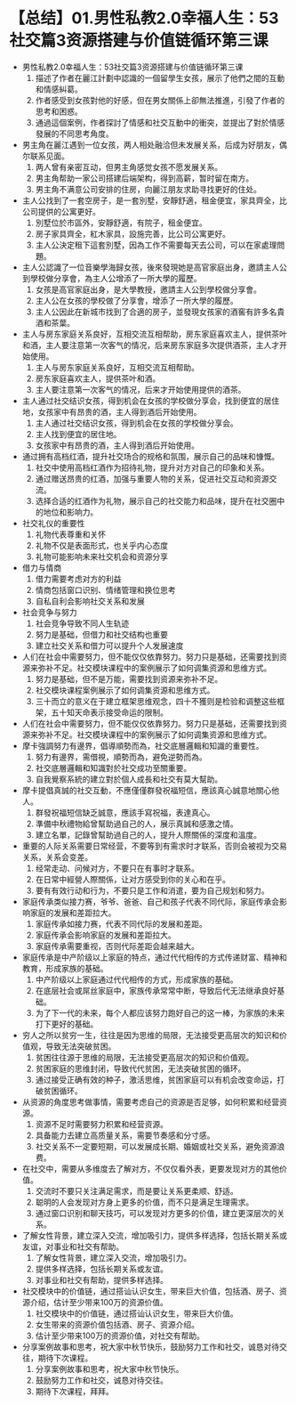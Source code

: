 # 【总结】01.男性私教2.0幸福人生：53社交篇3资源搭建与价值链循环第三课

-   男性私教2.0幸福人生：53社交篇3资源搭建与价值链循环第三课
    1.  描述了作者在麗江計劃中認識的一個留學生女孩，展示了他們之間的互動和情感糾葛。
    2.  作者感受到女孩對他的好感，但在男女關係上卻無法推進，引發了作者的思考和困惑。
    3.  通過這個案例，作者探討了情感和社交互動中的衝突，並提出了對於情感發展的不同思考角度。
-   男主角在麗江遇到一位女孩，两人相处融洽但未发展关系，后成为好朋友，偶尔联系见面。
    1.  两人曾有亲密互动，但男主角感觉女孩不愿发展关系。
    2.  男主角帮助一家公司搭建后端架构，得到高薪，暂时留在南方。
    3.  男主角不满意公司安排的住房，向麗江朋友求助寻找更好的住处。
-   主人公找到了一套空房子，是一套別墅，安靜舒適，租金便宜，家具齊全，比公司提供的公寓更好。
    1.  別墅位於市區外，安靜舒適，有院子，租金便宜。
    2.  房子家具齊全，紅木家具，設施完善，比公司公寓更好。
    3.  主人公決定租下這套別墅，因為工作不需要每天去公司，可以在家處理問題。
-   主人公認識了一位音樂學海歸女孩，後來發現她是高官家庭出身，邀請主人公到學校做分享會，為主人公增添了一所大學的履歷。
    1.  女孩是高官家庭出身，是大學教授，邀請主人公到學校做分享會。
    2.  主人公在女孩的學校做了分享會，增添了一所大學的履歷。
    3.  主人公因此在新城市找到了合適的房子，並發現女孩家的酒窖有許多名貴酒和茶葉。
-   主人与房东家庭关系良好，互相交流互相帮助，房东家庭喜欢主人，提供茶叶和酒，主人要注意第一次客气的情况，后来房东家庭多次提供酒茶，主人才开始使用。
    1.  主人与房东家庭关系良好，互相交流互相帮助。
    2.  房东家庭喜欢主人，提供茶叶和酒。
    3.  主人要注意第一次客气的情况，后来才开始使用提供的酒茶。
-   主人通过社交结识女孩，得到机会在女孩的学校做分享会，找到便宜的居住地，女孩家中有昂贵的酒，主人得到酒后开始使用。
    1.  主人通过社交结识女孩，得到机会在女孩的学校做分享会。
    2.  主人找到便宜的居住地。
    3.  女孩家中有昂贵的酒，主人得到酒后开始使用。
-   通过拥有高档红酒，提升社交场合的规格和氛围，展示自己的品味和慷慨。
    1.  社交中使用高档红酒作为招待礼物，提升对方对自己的印象和关系。
    2.  通过赠送昂贵的红酒，加强与重要人物的关系，促进社交互动和资源交流。
    3.  选择合适的红酒作为礼物，展示自己的社交能力和品味，提升在社交圈中的地位和影响力。
-   社交礼仪的重要性
    1.  礼物代表尊重和关怀
    2.  礼物不仅是表面形式，也关乎内心态度
    3.  礼物可能影响未来社交机会和资源分享
-   借力与情商
    1.  借力需要考虑对方的利益
    2.  情商包括窗口识别、情绪管理和换位思考
    3.  自私自利会影响社交关系和发展
-   社会竞争与努力
    1.  社会竞争导致不同人生轨迹
    2.  努力是基础，但借力和社交结构也重要
    3.  建立社交关系和借力可以提升个人发展速度
-   人们在社会中需要努力，但不能仅仅依靠努力。努力只是基础，还需要找到资源来弥补不足。社交模块课程中的案例展示了如何调集资源和思维方式。
    1.  努力是基础，但不是万能，需要找到资源来弥补不足。
    2.  社交模块课程案例展示了如何调集资源和思维方式。
    3.  三十而立的意义在于建立框架思维观念，四十不獲则是检验和调整这些框架，五十知天命表示接受命运的限制。
-   人们在社会中需要努力，但不能仅仅依靠努力。努力只是基础，还需要找到资源来弥补不足。社交模块课程中的案例展示了如何调集资源和思维方式。
-   摩卡強調努力有邊界，倡導順勢而為，社交底層邏輯和知識的重要性。
    1.  努力有邊界，需借視，順勢而為，避免逆勢而為。
    2.  社交底層邏輯和知識對於社交成功至關重要。
    3.  自我覺察系統的建立對於個人成長和社交有莫大幫助。
-   摩卡提倡真誠的社交互動，不應僅僅群發祝福短信，應該真心誠意地關心他人。
    1.  群發祝福短信缺乏誠意，應該手寫祝福，表達真心。
    2.  準備中秋禮物給曾幫助過自己的人，展示真誠和感激之情。
    3.  建立名單，記錄曾幫助過自己的人，提升人際關係的深度和溫度。
-   重要的人际关系需要日常经营，不要等到有需求时才联系，否则会被视为交易关系，关系会变差。
    1.  经常走动、问候对方，不要只在有事时才联系。
    2.  在日常中經營人際關係，让对方感受到你的关心和在乎。
    3.  要有有效行动和行为，不要只是工作和消遣，要为自己规划和努力。
-   家庭传承类似接力赛，爷爷、爸爸、自己和孩子代表不同代际，家庭传承会影响家庭的发展和差距拉大。
    1.  家庭传承如接力赛，代表不同代际的发展和差距。
    2.  家庭传承会影响家庭的发展和差距拉大。
    3.  家庭传承需要重视，否则代际差距会越来越大。
-   家庭传承是中产阶级以上家庭的特点，通过代代相传的方式传递财富、精神和教育，形成家族的基础。
    1.  中产阶级以上家庭通过代代相传的方式，形成家族的基础。
    2.  在底层社会或屌丝家庭中，家族传承常常中断，导致后代无法继承良好基础。
    3.  为了下一代的未来，每个人都应该努力跑好自己的这一棒，为家族的未来打下更好的基础。
-   穷人之所以贫穷一生，往往是因为思维的局限，无法接受更高层次的知识和价值观，导致无法突破贫困。
    1.  贫困往往源于思维的局限，无法接受更高层次的知识和价值观。
    2.  贫困家庭的思维封闭，导致代代贫困，无法突破贫困的循环。
    3.  通过接受正确有效的种子，激活思维，贫困家庭可以有机会改变命运，打破贫困循环。
-   从资源的角度思考做事情，需要考虑自己的资源是否足够，如何积累和经营资源。
    1.  资源不足时需要努力积累和经营资源。
    2.  具备能力去建立高质量关系，需要节奏感和分寸感。
    3.  社交关系不一定要短期，可以发展成长期、婚姻或社交关系，避免资源浪费。
-   在社交中，需要从多维度去了解对方，不仅仅看外表，更要发现对方的其他价值。
    1.  交流时不要只关注满足需求，而是要让关系更柔顺、舒适。
    2.  聪明的人会发现对方身上更多的价值，而不只是满足生理需求。
    3.  通过窗口识别和聊天技巧，可以发现对方更多的价值，建立更深层次的关系。
-   了解女性背景，建立深入交流，增加吸引力，提供多样选择，包括长期关系或友谊，对事业和社交有帮助。
    1.  了解女性背景，建立深入交流，增加吸引力。
    2.  提供多样选择，包括长期关系或友谊。
    3.  对事业和社交有帮助，提供多样选择。
-   社交模块中的价值链，通过搭讪认识女生，带来巨大价值，包括酒、房子、资源介绍，估计至少带来100万的资源价值。
    1.  社交模块中的价值链，通过搭讪认识女生，带来巨大价值。
    2.  女生带来的资源价值包括酒、房子、资源介绍。
    3.  估计至少带来100万的资源价值，对社交有帮助。
-   分享案例故事和思考，祝大家中秋节快乐，鼓励努力工作和社交，诚恳对待交往，期待下次课程。
    1.  分享案例故事和思考，祝大家中秋节快乐。
    2.  鼓励努力工作和社交，诚恳对待交往。
    3.  期待下次课程，拜拜。
